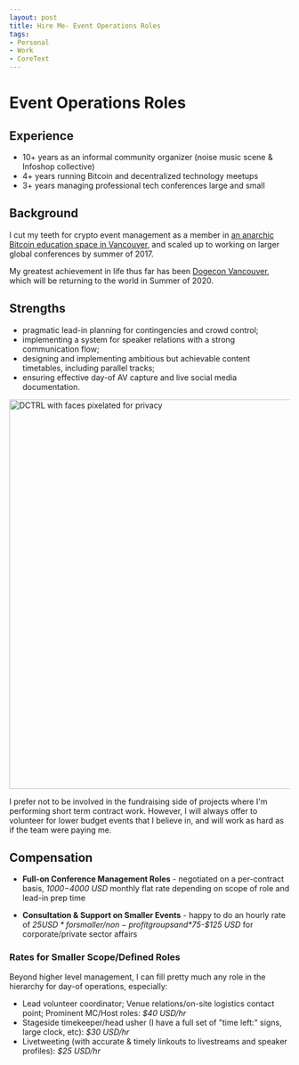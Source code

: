 ```yaml
---
layout: post
title: Hire Me- Event Operations Roles
tags:
- Personal
- Work
- CoreText
---
```


# Event Operations Roles

## Experience
* 10+ years as an informal community organizer (noise music scene & Infoshop collective)
* 4+ years running Bitcoin and decentralized technology meetups
* 3+ years managing professional tech conferences large and small


## Background
I cut my teeth for crypto event management as a member in [an anarchic Bitcoin education space in Vancouver](https://www.dctrl.ca), and scaled up to working on larger global conferences by summer of 2017. 

My greatest achievement in life thus far has been [Dogecon Vancouver](http://dogecon.fun/mainpages/memories), which will be returning to the world in Summer of 2020.

## Strengths
* pragmatic lead-in planning for contingencies and crowd control;
* implementing a system for speaker relations with a strong communication flow;
* designing and implementing ambitious but achievable content timetables, including parallel tracks;
* ensuring effective day-of AV capture and live social media documentation.

 <img src="{{ site.baseurl }}assets/imgs/IMG_20170425_215406_026.jpg" alt="DCTRL with faces pixelated for privacy" style="width:700px">

I prefer not to be involved in the fundraising side of projects where I'm performing short term contract work. However, I will always offer to volunteer for lower budget events that I believe in, and will work as hard as if the team were paying me.

## Compensation

* **Full-on Conference Management Roles** - negotiated on a per-contract basis, *$1000-$4000 USD* monthly flat rate depending on scope of role and lead-in prep time

* **Consultation & Support on Smaller Events** - happy to do an hourly rate of *$25 USD* for smaller/non-profit groups and *$75-$125 USD* for corporate/private sector affairs

### Rates for Smaller Scope/Defined Roles

Beyond higher level management, I can fill pretty much any role in the hierarchy for day-of operations, especially:

* Lead volunteer coordinator; Venue relations/on-site logistics contact point; Prominent MC/Host roles: *$40 USD/hr*
* Stageside timekeeper/head usher (I have a full set of "time left:" signs, large clock, etc): *$30 USD/hr*
* Livetweeting (with accurate & timely linkouts to livestreams and speaker profiles): *$25 USD/hr*

